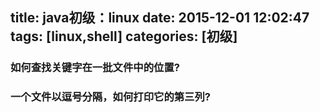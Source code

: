 title: java初级：linux
date: 2015-12-01 12:02:47
tags: [linux,shell]
categories: [初级]
---
### 如何查找关键字在一批文件中的位置?
### 一个文件以逗号分隔，如何打印它的第三列?
